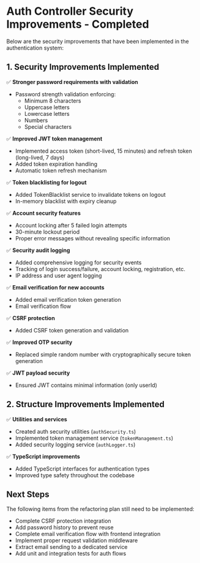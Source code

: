 # Auth Controller Security Improvements - Completed

Below are the security improvements that have been implemented in the authentication system:

## 1. Security Improvements Implemented

✅ **Stronger password requirements with validation**

- Password strength validation enforcing:
  - Minimum 8 characters
  - Uppercase letters
  - Lowercase letters
  - Numbers
  - Special characters

✅ **Improved JWT token management**

- Implemented access token (short-lived, 15 minutes) and refresh token (long-lived, 7 days)
- Added token expiration handling
- Automatic token refresh mechanism

✅ **Token blacklisting for logout**

- Added TokenBlacklist service to invalidate tokens on logout
- In-memory blacklist with expiry cleanup

✅ **Account security features**

- Account locking after 5 failed login attempts
- 30-minute lockout period
- Proper error messages without revealing specific information

✅ **Security audit logging**

- Added comprehensive logging for security events
- Tracking of login success/failure, account locking, registration, etc.
- IP address and user agent logging

✅ **Email verification for new accounts**

- Added email verification token generation
- Email verification flow

✅ **CSRF protection**

- Added CSRF token generation and validation

✅ **Improved OTP security**

- Replaced simple random number with cryptographically secure token generation

✅ **JWT payload security**

- Ensured JWT contains minimal information (only userId)

## 2. Structure Improvements Implemented

✅ **Utilities and services**

- Created auth security utilities (`authSecurity.ts`)
- Implemented token management service (`tokenManagement.ts`)
- Added security logging service (`authLogger.ts`)

✅ **TypeScript improvements**

- Added TypeScript interfaces for authentication types
- Improved type safety throughout the codebase

## Next Steps

The following items from the refactoring plan still need to be implemented:

- Complete CSRF protection integration
- Add password history to prevent reuse
- Complete email verification flow with frontend integration
- Implement proper request validation middleware
- Extract email sending to a dedicated service
- Add unit and integration tests for auth flows
